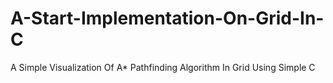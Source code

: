 # A-Start-Implementation-On-Grid-In-C
A Simple Visualization Of A* Pathfinding Algorithm In Grid Using Simple C
